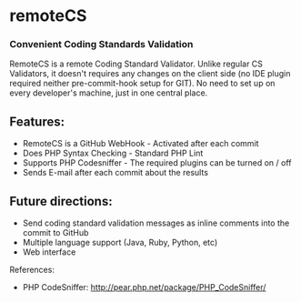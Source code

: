 remoteCS 
========

### Convenient Coding Standards Validation

RemoteCS is a remote Coding Standard Validator. Unlike regular CS Validators, it doesn't requires any changes on the client side (no IDE plugin required neither pre-commit-hook setup for GIT).
No need to set up on every developer's machine, just in one central place.

## Features:

* RemoteCS is a GitHub WebHook - Activated after each commit
* Does PHP Syntax Checking - Standard PHP Lint
* Supports PHP Codesniffer - The required plugins can be turned on / off
* Sends E-mail after each commit about the results

## Future directions:

* Send coding standard validation messages as inline comments into the commit to GitHub
* Multiple language support (Java, Ruby, Python, etc)
* Web interface

References:
 
* PHP CodeSniffer: http://pear.php.net/package/PHP_CodeSniffer/
